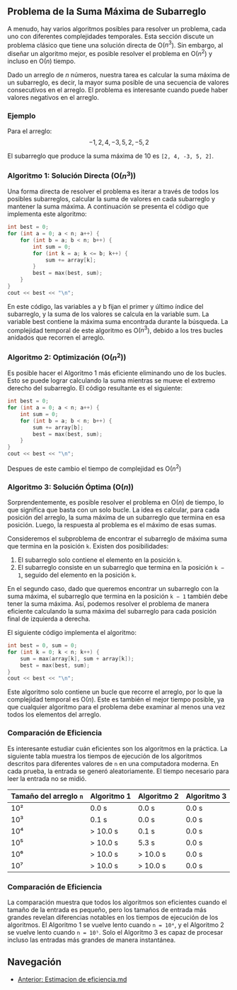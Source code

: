 ## Problema de la Suma Máxima de Subarreglo

A menudo, hay varios algoritmos posibles para resolver un problema, cada uno con diferentes complejidades temporales. Esta sección discute un problema clásico que tiene una solución directa de O($n^3$). Sin embargo, al diseñar un algoritmo mejor, es posible resolver el problema en O($n^2$) y incluso en O($n$) tiempo.

Dado un arreglo de $n$ números, nuestra tarea es calcular la suma máxima de un subarreglo, es decir, la mayor suma posible de una secuencia de valores consecutivos en el arreglo. El problema es interesante cuando puede haber valores negativos en el arreglo. 

### Ejemplo

Para el arreglo:
$$
-1, 2, 4, -3, 5, 2, -5, 2
$$ 


El subarreglo que produce la suma máxima de 10 es `[2, 4, -3, 5, 2]`.

### Algoritmo 1: Solución Directa (O($n^3$))

Una forma directa de resolver el problema es iterar a través de todos los posibles subarreglos, calcular la suma de valores en cada subarreglo y mantener la suma máxima. A continuación se presenta el código que implementa este algoritmo:

```cpp
int best = 0;
for (int a = 0; a < n; a++) {
    for (int b = a; b < n; b++) {
        int sum = 0;
        for (int k = a; k <= b; k++) {
            sum += array[k];
        }
        best = max(best, sum);
    }
}
cout << best << "\n";
```

En este código, las variables a y b fijan el primer y último índice del subarreglo, y la suma de los valores se calcula en la variable sum. La variable best contiene la máxima suma encontrada durante la búsqueda. La complejidad temporal de este algoritmo es O($n^3$), debido a los tres bucles anidados que recorren el arreglo.

### Algoritmo 2: Optimización (O($n^2$))
Es posible hacer el Algoritmo 1 más eficiente eliminando uno de los bucles. Esto se puede lograr calculando la suma mientras se mueve el extremo derecho del subarreglo. El código resultante es el siguiente:

```cpp
int best = 0;
for (int a = 0; a < n; a++) {
    int sum = 0;
    for (int b = a; b < n; b++) {
        sum += array[b];
        best = max(best, sum);
    }
}
cout << best << "\n";
```

Despues de este cambio el tiempo de complejidad es O($n^2$)

### Algoritmo 3: Solución Óptima (O($n$))

Sorprendentemente, es posible resolver el problema en O($n$) de tiempo, lo que significa que basta con un solo bucle. La idea es calcular, para cada posición del arreglo, la suma máxima de un subarreglo que termina en esa posición. Luego, la respuesta al problema es el máximo de esas sumas.

Consideremos el subproblema de encontrar el subarreglo de máxima suma que termina en la posición `k`. Existen dos posibilidades:

1. El subarreglo solo contiene el elemento en la posición `k`.
2. El subarreglo consiste en un subarreglo que termina en la posición `k − 1`, seguido del elemento en la posición `k`.

En el segundo caso, dado que queremos encontrar un subarreglo con la suma máxima, el subarreglo que termina en la posición `k − 1` también debe tener la suma máxima. Así, podemos resolver el problema de manera eficiente calculando la suma máxima del subarreglo para cada posición final de izquierda a derecha.

El siguiente código implementa el algoritmo:

```cpp
int best = 0, sum = 0;
for (int k = 0; k < n; k++) {
    sum = max(array[k], sum + array[k]);
    best = max(best, sum);
}
cout << best << "\n";
```

Este algoritmo solo contiene un bucle que recorre el arreglo, por lo que la complejidad temporal es O($n$). Este es también el mejor tiempo posible, ya que cualquier algoritmo para el problema debe examinar al menos una vez todos los elementos del arreglo.

### Comparación de Eficiencia

Es interesante estudiar cuán eficientes son los algoritmos en la práctica. La siguiente tabla muestra los tiempos de ejecución de los algoritmos descritos para diferentes valores de `n` en una computadora moderna. En cada prueba, la entrada se generó aleatoriamente. El tiempo necesario para leer la entrada no se midió.

| Tamaño del arreglo `n` | Algoritmo 1 | Algoritmo 2 | Algoritmo 3 |
|------------------------|-------------|-------------|-------------|
| 10²                    | 0.0 s       | 0.0 s       | 0.0 s       |
| 10³                    | 0.1 s       | 0.0 s       | 0.0 s       |
| 10⁴                    | > 10.0 s    | 0.1 s       | 0.0 s       |
| 10⁵                    | > 10.0 s    | 5.3 s       | 0.0 s       |
| 10⁶                    | > 10.0 s    | > 10.0 s    | 0.0 s       |
| 10⁷                    | > 10.0 s    | > 10.0 s    | 0.0 s       |

### Comparación de Eficiencia

La comparación muestra que todos los algoritmos son eficientes cuando el tamaño de la entrada es pequeño, pero los tamaños de entrada más grandes revelan diferencias notables en los tiempos de ejecución de los algoritmos. El Algoritmo 1 se vuelve lento cuando `n = 10⁴`, y el Algoritmo 2 se vuelve lento cuando `n = 10⁵`. Solo el Algoritmo 3 es capaz de procesar incluso las entradas más grandes de manera instantánea.

## Navegación
- [Anterior: Estimacion de eficiencia.md](./Estimacion%20de%20eficiencia.md)
